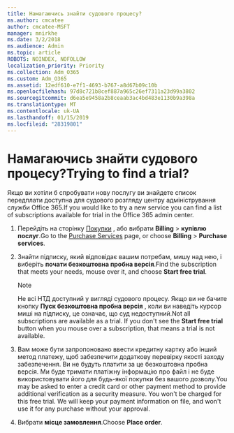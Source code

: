 ```yaml
---
title: Намагаючись знайти судового процесу?
ms.author: cmcatee
author: cmcatee-MSFT
manager: mnirkhe
ms.date: 3/2/2018
ms.audience: Admin
ms.topic: article
ROBOTS: NOINDEX, NOFOLLOW
localization_priority: Priority
ms.collection: Adm_O365
ms.custom: Adm_O365
ms.assetid: 12edf610-e7f1-4693-b767-a8d67b09c10b
ms.openlocfilehash: 97d8c721b8cef887a965c26ef7311a23d99a3802
ms.sourcegitcommit: d6ea5e9458a2b8ceaab3ac4bd483e1130b9a398a
ms.translationtype: MT
ms.contentlocale: uk-UA
ms.lasthandoff: 01/15/2019
ms.locfileid: "28319801"
---
```

# <a name="trying-to-find-a-trial"></a><span data-ttu-id="0575c-102">Намагаючись знайти судового процесу?</span><span class="sxs-lookup"><span data-stu-id="0575c-102">Trying to find a trial?</span></span>

<span data-ttu-id="0575c-103">Якщо ви хотіли б спробувати нову послугу ви знайдете список передплати доступна для судового розгляду центру адміністрування служби Office 365.</span><span class="sxs-lookup"><span data-stu-id="0575c-103">If you would like to try a new service you can find a list of subscriptions available for trial in the Office 365 admin center.</span></span>
  
1. <span data-ttu-id="0575c-104">Перейдіть на сторінку [Покупки](https://go.microsoft.com/fwlink/p/?linkid=868433) , або вибрати **Billing** \> **купівлю послуг**.</span><span class="sxs-lookup"><span data-stu-id="0575c-104">Go to the [Purchase Services](https://go.microsoft.com/fwlink/p/?linkid=868433) page, or choose **Billing** \> **Purchase services**.</span></span>
    
2. <span data-ttu-id="0575c-105">Знайти підписку, який відповідає вашим потребам, мишу над нею, і виберіть **почати безкоштовна пробна версія**.</span><span class="sxs-lookup"><span data-stu-id="0575c-105">Find the subscription that meets your needs, mouse over it, and choose **Start free trial**.</span></span>
    
    > [!NOTE]
    > <span data-ttu-id="0575c-p101">Не всі НТД доступний у вигляді судового процесу. Якщо ви не бачите кнопку **Пуск безкоштовна пробна версія** , коли ви наведіть курсор миші на підписку, це означає, що суд недоступний.</span><span class="sxs-lookup"><span data-stu-id="0575c-p101">Not all subscriptions are available as a trial. If you don't see the **Start free trial** button when you mouse over a subscription, that means a trial is not available.</span></span> 
  
3. <span data-ttu-id="0575c-p102">Вам може бути запропоновано ввести кредитну картку або інший метод платежу, щоб забезпечити додаткову перевірку якості заходу забезпечення. Ви не будуть платити за це безкоштовна пробна версія. Ми буде тримати платіжну інформацію про файл і не буде використовувати його для будь-якої покупки без вашого дозволу.</span><span class="sxs-lookup"><span data-stu-id="0575c-p102">You may be asked to enter a credit card or other payment method to provide additional verification as a security measure. You won't be charged for this free trial. We will keep your payment information on file, and won't use it for any purchase without your approval.</span></span>
    
4. <span data-ttu-id="0575c-111">Вибрати **місце замовлення**.</span><span class="sxs-lookup"><span data-stu-id="0575c-111">Choose **Place order**.</span></span>
    


